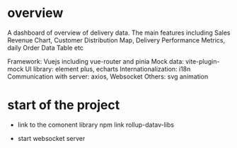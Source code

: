 # overview

A dashboard of overview of delivery data. The main features including Sales Revenue Chart, Customer Distribution Map,
Delivery Performance Metrics, daily Order Data Table etc

Framework: Vuejs including vue-router and pinia
Mock data: vite-plugin-mock
UI library: element plus, echarts
Internationalization: i18n
Communication with server: axios, Websocket
Others: svg animation

# start of the project

- link to the comonent library
  npm link rollup-datav-libs

- start websocket server
